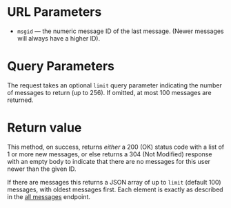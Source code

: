 # URL Parameters

- `msgid` — the numeric message ID of the last message.  (Newer messages will always
have a higher ID).
    
# Query Parameters

The request takes an optional `limit` query parameter indicating the number of messages to
return (up to 256).  If omitted, at most 100 messages are returned.
    
# Return value

This method, on success, returns *either* a 200 (OK) status code with a list of 1 or more new
messages, or else returns a 304 (Not Modified) response with an empty body to indicate that
there are no messages for this user newer than the given ID.

If there are messages this returns a JSON array of up to `limit` (default 100) messages, with
oldest messages first.  Each element is exactly as described in the [all messages](#GET-inbox)
endpoint.
